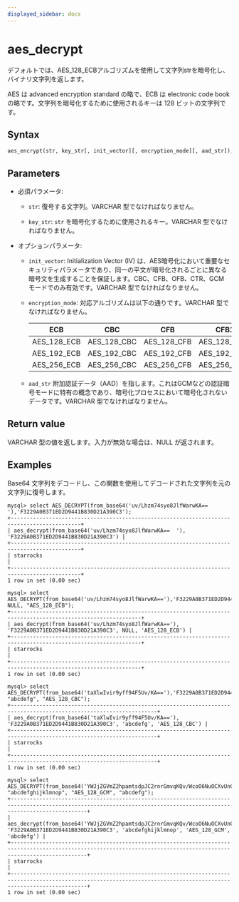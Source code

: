 ```yaml
---
displayed_sidebar: docs
---
```


# aes_decrypt

デフォルトでは、AES_128_ECBアルゴリズムを使用して文字列strを暗号化し、バイナリ文字列を返します。

AES は advanced encryption standard の略で、ECB は electronic code book の略です。文字列を暗号化するために使用されるキーは 128 ビットの文字列です。

## Syntax

```Haskell
aes_encrypt(str, key_str[, init_vector][, encryption_mode][, aad_str]);
```

## Parameters

- 必須パラメータ:

    - `str`: 復号する文字列。VARCHAR 型でなければなりません。

    - `key_str`: `str` を暗号化するために使用されるキー。VARCHAR 型でなければなりません。
- オプションパラメータ:
    - `init_vector`: Initialization Vector (IV) は、AES暗号化において重要なセキュリティパラメータであり、同一の平文が暗号化されるごとに異なる暗号文を生成することを保証します。CBC、CFB、OFB、CTR、GCM モードでのみ有効です。VARCHAR 型でなければなりません。
    - `encryption_mode`: 対応アルゴリズムは以下の通りです。VARCHAR 型でなければなりません。

        | ECB         | CBC         | CFB         | CFB1        | CFB8        | CFB128        | OFB         | CTR       | GCM        |
        |-------------|-------------|-------------|-------------|-------------|---------------|-------------|-----------|------------|
        | AES_128_ECB | AES_128_CBC | AES_128_CFB | AES_128_CFB1| AES_128_CFB8| AES_128_CFB128| AES_128_OFB| AES_128_CTR| AES_128_GCM|
        | AES_192_ECB | AES_192_CBC | AES_192_CFB | AES_192_CFB1| AES_192_CFB8| AES_192_CFB128| AES_192_OFB| AES_192_CTR| AES_192_GCM|
        | AES_256_ECB | AES_256_CBC | AES_256_CFB | AES_256_CFB1| AES_256_CFB8| AES_256_CFB128| AES_256_OFB| AES_256_CTR| AES_256_GCM|
    - `aad_str` 附加認証データ（AAD）を指します。これはGCMなどの認証暗号モードに特有の概念であり、暗号化プロセスにおいて暗号化されないデータです。VARCHAR 型でなければなりません。

## Return value

VARCHAR 型の値を返します。入力が無効な場合は、NULL が返されます。

## Examples

Base64 文字列をデコードし、この関数を使用してデコードされた文字列を元の文字列に復号します。

```Plain Text
mysql> select AES_DECRYPT(from_base64('uv/Lhzm74syo8JlfWarwKA==  '),'F3229A0B371ED2D9441B830D21A390C3');
+--------------------------------------------------------------------------------------------+
| aes_decrypt(from_base64('uv/Lhzm74syo8JlfWarwKA==  '), 'F3229A0B371ED2D9441B830D21A390C3') |
+--------------------------------------------------------------------------------------------+
| starrocks                                                                                  |
+--------------------------------------------------------------------------------------------+
1 row in set (0.00 sec)
```
```
mysql> select AES_DECRYPT(from_base64('uv/Lhzm74syo8JlfWarwKA=='),'F3229A0B371ED2D9441B830D21A390C3', NULL, "AES_128_ECB");
+---------------------------------------------------------------------------------------------------------------+
| aes_decrypt(from_base64('uv/Lhzm74syo8JlfWarwKA=='), 'F3229A0B371ED2D9441B830D21A390C3', NULL, 'AES_128_ECB') |
+---------------------------------------------------------------------------------------------------------------+
| starrocks                                                                                                     |
+---------------------------------------------------------------------------------------------------------------+
1 row in set (0.00 sec)
```
```
mysql> select AES_DECRYPT(from_base64('taXlwIvir9yff94F5Uv/KA=='),'F3229A0B371ED2D9441B830D21A390C3', "abcdefg", "AES_128_CBC");
+--------------------------------------------------------------------------------------------------------------------+
| aes_decrypt(from_base64('taXlwIvir9yff94F5Uv/KA=='), 'F3229A0B371ED2D9441B830D21A390C3', 'abcdefg', 'AES_128_CBC') |
+--------------------------------------------------------------------------------------------------------------------+
| starrocks                                                                                                          |
+--------------------------------------------------------------------------------------------------------------------+
1 row in set (0.00 sec)
```
```
mysql> select AES_DECRYPT(from_base64('YWJjZGVmZ2hpamtsdpJC2rnrGmvqKQv/WcoO6NuOCXvUnC8pCw=='),'F3229A0B371ED2D9441B830D21A390C3', "abcdefghijklmnop", "AES_128_GCM", "abcdefg");
+--------------------------------------------------------------------------------------------------------------------------------------------------------------------+
| aes_decrypt(from_base64('YWJjZGVmZ2hpamtsdpJC2rnrGmvqKQv/WcoO6NuOCXvUnC8pCw=='), 'F3229A0B371ED2D9441B830D21A390C3', 'abcdefghijklmnop', 'AES_128_GCM', 'abcdefg') |
+--------------------------------------------------------------------------------------------------------------------------------------------------------------------+
| starrocks                                                                                                                                                          |
+--------------------------------------------------------------------------------------------------------------------------------------------------------------------+
1 row in set (0.00 sec)
```